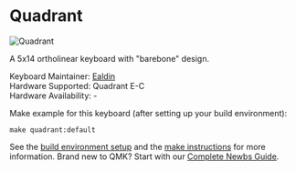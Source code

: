 # Quadrant

![Quadrant](https://imgur.com/hlcYKP5)

A 5x14 ortholinear keyboard with "barebone" design.

Keyboard Maintainer: [Ealdin](https://github.com/Ealdin)  
Hardware Supported: Quadrant E-C   
Hardware Availability: -

Make example for this keyboard (after setting up your build environment):

    make quadrant:default

See the [build environment setup](https://docs.qmk.fm/#/getting_started_build_tools) and the [make instructions](https://docs.qmk.fm/#/getting_started_make_guide) for more information. Brand new to QMK? Start with our [Complete Newbs Guide](https://docs.qmk.fm/#/newbs).